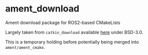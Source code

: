 # ament_download
Ament download package for ROS2-based CMakeLists

Largely taken from `catkin_download` available [here](https://github.com/ros/catkin/blob/kinetic-devel/cmake/catkin_download.cmake) under BSD-3.0. 

This is a temporary holding before potentially being merged into `ament/ament_cmake`.
